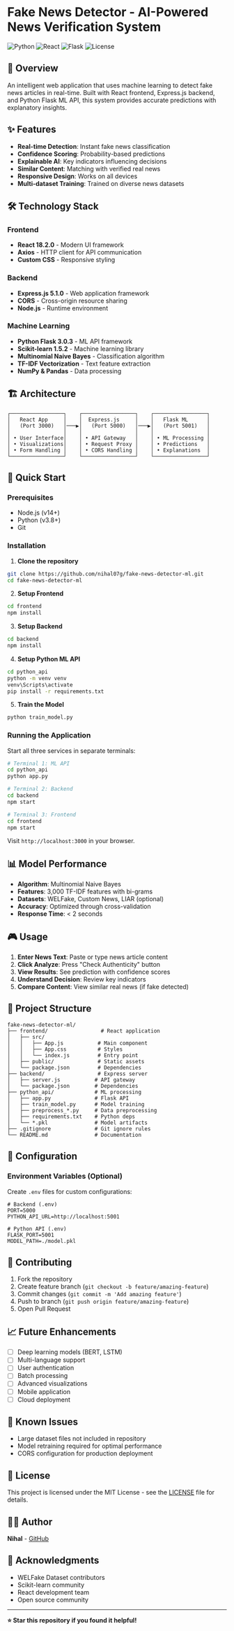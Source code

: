 # Fake News Detector - AI-Powered News Verification System

![Python](https://img.shields.io/badge/Python-3.8+-blue.svg)
![React](https://img.shields.io/badge/React-18.2.0-blue.svg)
![Flask](https://img.shields.io/badge/Flask-3.0.3-green.svg)
![License](https://img.shields.io/badge/License-MIT-yellow.svg)

## 🎯 Overview

An intelligent web application that uses machine learning to detect fake news articles in real-time. Built with React frontend, Express.js backend, and Python Flask ML API, this system provides accurate predictions with explanatory insights.

## ✨ Features

- **Real-time Detection**: Instant fake news classification
- **Confidence Scoring**: Probability-based predictions
- **Explainable AI**: Key indicators influencing decisions
- **Similar Content**: Matching with verified real news
- **Responsive Design**: Works on all devices
- **Multi-dataset Training**: Trained on diverse news datasets

## 🛠️ Technology Stack

### Frontend
- **React 18.2.0** - Modern UI framework
- **Axios** - HTTP client for API communication
- **Custom CSS** - Responsive styling

### Backend
- **Express.js 5.1.0** - Web application framework
- **CORS** - Cross-origin resource sharing
- **Node.js** - Runtime environment

### Machine Learning
- **Python Flask 3.0.3** - ML API framework
- **Scikit-learn 1.5.2** - Machine learning library
- **Multinomial Naive Bayes** - Classification algorithm
- **TF-IDF Vectorization** - Text feature extraction
- **NumPy & Pandas** - Data processing

## 🏗️ Architecture

```
┌─────────────────┐    ┌─────────────────┐    ┌─────────────────┐
│   React App     │    │  Express.js     │    │   Flask ML      │
│   (Port 3000)   │───▶│   (Port 5000)   │───▶│   (Port 5001)   │
│                 │    │                 │    │                 │
│ • User Interface│    │ • API Gateway   │    │ • ML Processing │
│ • Visualizations│    │ • Request Proxy │    │ • Predictions   │
│ • Form Handling │    │ • CORS Handling │    │ • Explanations  │
└─────────────────┘    └─────────────────┘    └─────────────────┘
```

## 🚀 Quick Start

### Prerequisites
- Node.js (v14+)
- Python (v3.8+)
- Git

### Installation

1. **Clone the repository**
```bash
git clone https://github.com/nihal07g/fake-news-detector-ml.git
cd fake-news-detector-ml
```

2. **Setup Frontend**
```bash
cd frontend
npm install
```

3. **Setup Backend**
```bash
cd backend
npm install
```

4. **Setup Python ML API**
```bash
cd python_api
python -m venv venv
venv\Scripts\activate
pip install -r requirements.txt
```

5. **Train the Model**
```bash
python train_model.py
```

### Running the Application

Start all three services in separate terminals:

```bash
# Terminal 1: ML API
cd python_api
python app.py

# Terminal 2: Backend
cd backend
npm start

# Terminal 3: Frontend
cd frontend
npm start
```

Visit `http://localhost:3000` in your browser.

## 📊 Model Performance

- **Algorithm**: Multinomial Naive Bayes
- **Features**: 3,000 TF-IDF features with bi-grams
- **Datasets**: WELFake, Custom News, LIAR (optional)
- **Accuracy**: Optimized through cross-validation
- **Response Time**: < 2 seconds

## 🎮 Usage

1. **Enter News Text**: Paste or type news article content
2. **Click Analyze**: Press "Check Authenticity" button
3. **View Results**: See prediction with confidence scores
4. **Understand Decision**: Review key indicators
5. **Compare Content**: View similar real news (if fake detected)

## 📁 Project Structure

```
fake-news-detector-ml/
├── frontend/                 # React application
│   ├── src/
│   │   ├── App.js           # Main component
│   │   ├── App.css          # Styles
│   │   └── index.js         # Entry point
│   ├── public/              # Static assets
│   └── package.json         # Dependencies
├── backend/                 # Express server
│   ├── server.js           # API gateway
│   └── package.json        # Dependencies
├── python_api/             # ML processing
│   ├── app.py              # Flask API
│   ├── train_model.py      # Model training
│   ├── preprocess_*.py     # Data preprocessing
│   ├── requirements.txt    # Python deps
│   └── *.pkl               # Model artifacts
├── .gitignore              # Git ignore rules
└── README.md               # Documentation
```

## 🔧 Configuration

### Environment Variables (Optional)
Create `.env` files for custom configurations:

```env
# Backend (.env)
PORT=5000
PYTHON_API_URL=http://localhost:5001

# Python API (.env)
FLASK_PORT=5001
MODEL_PATH=./model.pkl
```

## 🤝 Contributing

1. Fork the repository
2. Create feature branch (`git checkout -b feature/amazing-feature`)
3. Commit changes (`git commit -m 'Add amazing feature'`)
4. Push to branch (`git push origin feature/amazing-feature`)
5. Open Pull Request

## 📈 Future Enhancements

- [ ] Deep learning models (BERT, LSTM)
- [ ] Multi-language support
- [ ] User authentication
- [ ] Batch processing
- [ ] Advanced visualizations
- [ ] Mobile application
- [ ] Cloud deployment

## 🐛 Known Issues

- Large dataset files not included in repository
- Model retraining required for optimal performance
- CORS configuration for production deployment

## 📄 License

This project is licensed under the MIT License - see the [LICENSE](LICENSE) file for details.

## 👨‍💻 Author

**Nihal** - [GitHub](https://github.com/nihal07g)

## 🙏 Acknowledgments

- WELFake Dataset contributors
- Scikit-learn community
- React development team
- Open source community

---

**⭐ Star this repository if you found it helpful!**